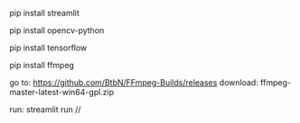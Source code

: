 pip install streamlit

pip install opencv-python

pip install tensorflow

pip install ffmpeg

go to:      https://github.com/BtbN/FFmpeg-Builds/releases
download:   ffmpeg-master-latest-win64-gpl.zip

run: streamlit run <path of app.py> //

